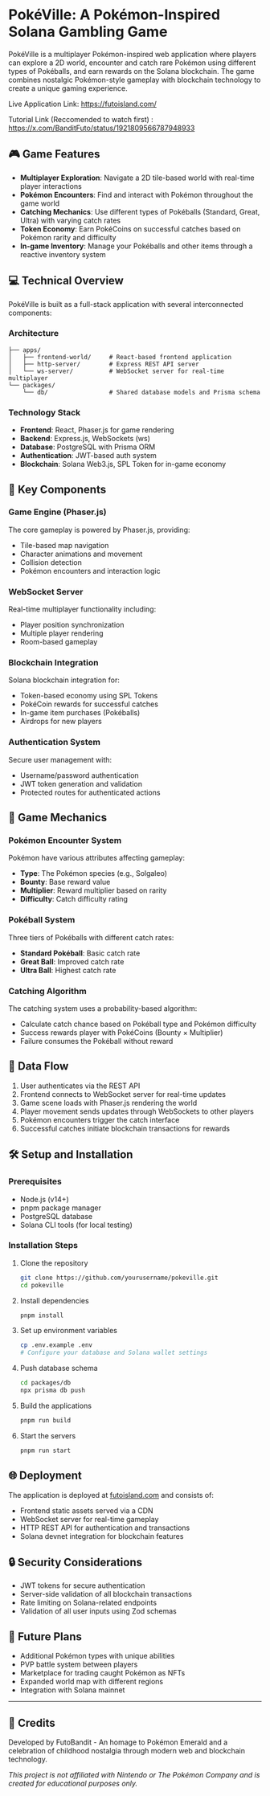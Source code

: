 # PokéVille: A Pokémon-Inspired Solana Gambling Game

PokéVille is a multiplayer Pokémon-inspired web application where players can explore a 2D world, encounter and catch rare Pokémon using different types of Pokéballs, and earn rewards on the Solana blockchain. The game combines nostalgic Pokémon-style gameplay with blockchain technology to create a unique gaming experience.

Live Application Link: https://futoisland.com/

Tutorial Link (Reccomended to watch first) : https://x.com/BanditFuto/status/1921809566787948933

## 🎮 Game Features

- **Multiplayer Exploration**: Navigate a 2D tile-based world with real-time player interactions
- **Pokémon Encounters**: Find and interact with Pokémon throughout the game world
- **Catching Mechanics**: Use different types of Pokéballs (Standard, Great, Ultra) with varying catch rates
- **Token Economy**: Earn PokéCoins on successful catches based on Pokémon rarity and difficulty
- **In-game Inventory**: Manage your Pokéballs and other items through a reactive inventory system

## 💻 Technical Overview

PokéVille is built as a full-stack application with several interconnected components:

### Architecture

```
├── apps/
│   ├── frontend-world/     # React-based frontend application
│   ├── http-server/        # Express REST API server
│   └── ws-server/          # WebSocket server for real-time multiplayer
└── packages/
    └── db/                 # Shared database models and Prisma schema
```

### Technology Stack

- **Frontend**: React, Phaser.js for game rendering
- **Backend**: Express.js, WebSockets (ws)
- **Database**: PostgreSQL with Prisma ORM
- **Authentication**: JWT-based auth system
- **Blockchain**: Solana Web3.js, SPL Token for in-game economy

## 🚀 Key Components

### Game Engine (Phaser.js)
The core gameplay is powered by Phaser.js, providing:
- Tile-based map navigation
- Character animations and movement
- Collision detection
- Pokémon encounters and interaction logic

### WebSocket Server
Real-time multiplayer functionality including:
- Player position synchronization
- Multiple player rendering
- Room-based gameplay

### Blockchain Integration
Solana blockchain integration for:
- Token-based economy using SPL Tokens
- PokéCoin rewards for successful catches
- In-game item purchases (Pokéballs)
- Airdrops for new players

### Authentication System
Secure user management with:
- Username/password authentication
- JWT token generation and validation
- Protected routes for authenticated actions

## 🔧 Game Mechanics

### Pokémon Encounter System
Pokémon have various attributes affecting gameplay:
- **Type**: The Pokémon species (e.g., Solgaleo)
- **Bounty**: Base reward value
- **Multiplier**: Reward multiplier based on rarity
- **Difficulty**: Catch difficulty rating

### Pokéball System
Three tiers of Pokéballs with different catch rates:
- **Standard Pokéball**: Basic catch rate
- **Great Ball**: Improved catch rate
- **Ultra Ball**: Highest catch rate

### Catching Algorithm
The catching system uses a probability-based algorithm:
- Calculate catch chance based on Pokéball type and Pokémon difficulty
- Success rewards player with PokéCoins (Bounty × Multiplier)
- Failure consumes the Pokéball without reward

## 🔄 Data Flow

1. User authenticates via the REST API
2. Frontend connects to WebSocket server for real-time updates
3. Game scene loads with Phaser.js rendering the world
4. Player movement sends updates through WebSockets to other players
5. Pokémon encounters trigger the catch interface
6. Successful catches initiate blockchain transactions for rewards

## 🛠️ Setup and Installation

### Prerequisites
- Node.js (v14+)
- pnpm package manager
- PostgreSQL database
- Solana CLI tools (for local testing)

### Installation Steps
1. Clone the repository
   ```bash
   git clone https://github.com/yourusername/pokeville.git
   cd pokeville
   ```

2. Install dependencies
   ```bash
   pnpm install
   ```

3. Set up environment variables
   ```bash
   cp .env.example .env
   # Configure your database and Solana wallet settings
   ```

4. Push database schema
   ```bash
   cd packages/db
   npx prisma db push
   ```

5. Build the applications
   ```bash
   pnpm run build
   ```

6. Start the servers
   ```bash
   pnpm run start
   ```

## 🌐 Deployment

The application is deployed at [futoisland.com](https://futoisland.com) and consists of:

- Frontend static assets served via a CDN
- WebSocket server for real-time gameplay
- HTTP REST API for authentication and transactions
- Solana devnet integration for blockchain features

## 🔒 Security Considerations

- JWT tokens for secure authentication
- Server-side validation of all blockchain transactions
- Rate limiting on Solana-related endpoints
- Validation of all user inputs using Zod schemas

## 🔮 Future Plans

- Additional Pokémon types with unique abilities
- PVP battle system between players
- Marketplace for trading caught Pokémon as NFTs
- Expanded world map with different regions
- Integration with Solana mainnet

---

## 🌟 Credits

Developed by FutoBandit - An homage to Pokémon Emerald and a celebration of childhood nostalgia through modern web and blockchain technology.

*This project is not affiliated with Nintendo or The Pokémon Company and is created for educational purposes only.*
